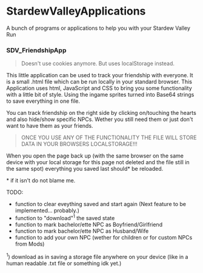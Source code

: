# StardewValleyApplications
A bunch of programs or applications to help you with your Stardew Valley Run



### SDV_FriendshipApp
> Doesn't use cookies anymore. But uses localStorage instead.

This little application can be used to track your friendship with everyone.
It is a small .html file which can be run locally in your standard browser.
This Application uses html, JavaScript and CSS to bring you some functionality with a little bit of style.
Using the ingame sprites turned into Base64 strings to save everything in one file.

You can track friendship on the right side by clicking on/touching the hearts and also hide/show specific NPCs. Wether you still need them or just don't want to have them as your friends.
> ONCE YOU USE ANY OF THE FUNCTIONALITY THE FILE WILL STORE DATA IN YOUR BROWSERS LOCALSTORAGE!!!

When you open the page back up (with the same browser on the same device with your local storage for this page not deleted and the file still in the same spot) everything you saved last should* be reloaded.

\* if it isn't do not blame me. 

TODO:
+ function to clear eveything saved and start again (Next feature to be implemented... probably.)
+ function to "download"<sup>1</sup> the saved state
+ function to mark bachelor/ette NPC as Boyfriend/Girlfriend
+ function to mark bachelor/ette NPC as Husband/Wife
+ function to add your own NPC (wether for children or for custom NPCs from Mods)


<sup>1</sup>) download as in saving a storage file anywhere on your device (like in a human readable .txt file or something idk yet.)
